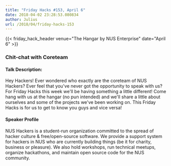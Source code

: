 ```yaml
---
title: "Friday Hacks #153, April 6"
date: 2018-04-02 23:28:53.080834
author: Julius
url: /2018/04/friday-hacks-153
---
```


{{< friday_hack_header venue="The Hangar by NUS Enterprise" date="April 6" >}}


### Chit-chat with Coreteam

#### Talk Description:

Hey Hackers! Ever wondered who exactly are the coreteam of NUS Hackers? Ever feel that you've never got the opportunity to speak with us? For Friday Hacks this week we'll be having something a little different! Come hang with us at the hangar (no pun intended) and we'll share a little about ourselves and some of the projects we've been working on. This Friday Hacks is for us to get to know you guys and vice versa!

#### Speaker Profile

NUS Hackers is a student-run organization committed to the spread of hacker culture & free/open-source software. We provide a support system for hackers in NUS who are currently building things (be it for charity, business or pleasure). We also hold workshops, run technical meetups, organize hackathons, and maintain open source code for the NUS community.
